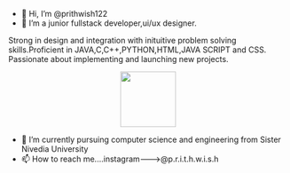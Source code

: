 - 👋 Hi, I’m @prithwish122
- 👀 I’m a junior fullstack developer,ui/ux designer.

Strong in design and integration with inituitive  problem solving skills.Proficient in  JAVA,C,C++,PYTHON,HTML,JAVA SCRIPT and CSS. Passionate about implementing   and launching new projects.




<div id="header" align="center">
  <img src="https://media.tenor.com/DimzPZMypFcAAAAM/laptop.gif" width="100"/>
</div>


- 🌱 I’m currently pursuing computer science and engineering from Sister Nivedia University
- 📫 How to reach me....instagram--->@p.r.i.t.h.w.i.s.h

<!---
prithwish122/prithwish122 is a ✨ special ✨ repository because its `README.md` (this file) appears on your GitHub profile.
You can click the Preview link to take a look at your changes.
--->
